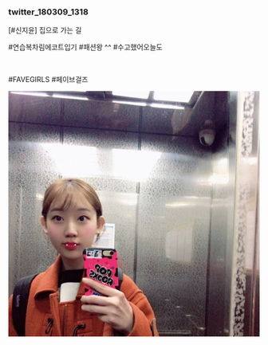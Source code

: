 ### twitter_180309_1318

\[#신지윤] 집으로 가는 길

#연습복차림에코트입기 #패션왕 ^^ #수고했어오늘도

<br>

#FAVEGIRLS #페이브걸즈

![](../Images/twitter_180309_1318.jpg)